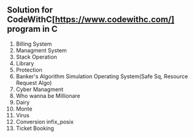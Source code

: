 ## Solution for CodeWithC[https://www.codewithc.com/] program in C 

1. Billing System
2. Managment System
3. Stack Operation
4. Library
5. Protection
6. Banker's Algorithm Simulation Operating System(Safe Sq, Resource Request Algo) 
7. Cyber Managment
8. Who wanna be Millionare
9. Dairy
10. Monte
11. Virus
12. Conversion infix_posix
13. Ticket Booking
